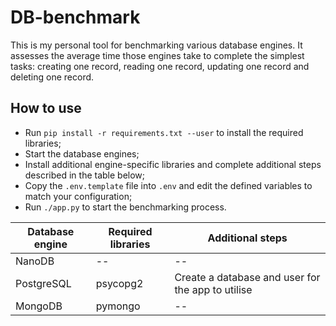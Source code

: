# DB-benchmark
This is my personal tool for benchmarking various database engines. It assesses the average time those engines take to complete the simplest tasks: creating one record, reading one record, updating one record and deleting one record.

## How to use
* Run `pip install -r requirements.txt --user` to install the required libraries;
* Start the database engines;
* Install additional engine-specific libraries and complete additional steps described in the table below;
* Copy the `.env.template` file into `.env` and edit the defined variables to match your configuration;
* Run `./app.py` to start the benchmarking process.

| Database engine | Required libraries | Additional steps                                  |
| --------------- | ------------------ | ------------------------------------------------- |
| NanoDB          | --                 | --                                                |
| PostgreSQL      | psycopg2           | Create a database and user for the app to utilise |
| MongoDB         | pymongo            | --                                                |
